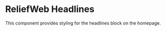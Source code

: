 ReliefWeb Headlines
===================

This component provides styling for the headlines block on the homepage.

